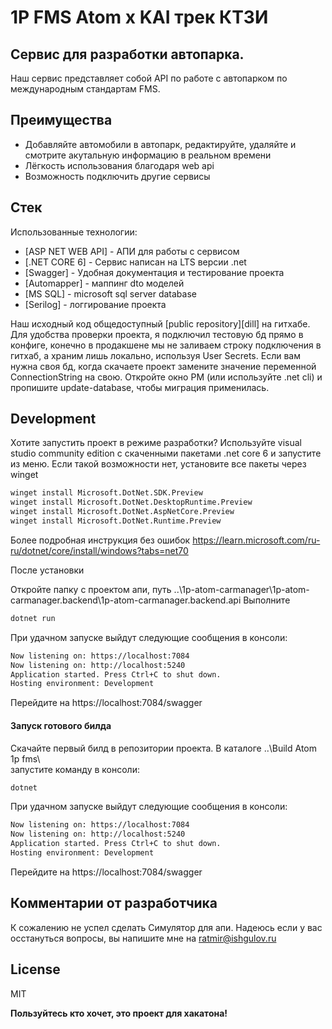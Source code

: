 # 1P FMS Atom x KAI трек КТЗИ
## Сервис для разработки автопарка. 

Наш сервис представляет собой API по работе с автопарком по международным стандартам FMS.

## Преимущества

- Добавляйте автомобили в автопарк, редактируйте, удаляйте и смотрите акутальную информацию в реальном времени
- Лёгкость использования благодаря web api
- Возможность подключить другие сервисы

## Стек

Использованные технологии:

- [ASP NET WEB API] - АПИ для работы с сервисом
- [.NET CORE 6] - Сервис написан на LTS версии .net
- [Swagger] - Удобная документация и тестирование проекта
- [Automapper] - маппинг dto моделей
- [MS SQL] - microsoft sql server database
- [Serilog] - логгирование проекта

Наш исходный код общедоступный [public repository][dill] на гитхабе.
Для удобства проверки проекта, я подключил тестовую бд прямо в конфиге, 
конечно в продакшене мы не заливаем строку подключения в гитхаб, а храним лишь локально, используя User Secrets.
Если вам нужна своя бд, когда скачаете проект замените значение переменной ConnectionString на свою. Откройте окно PM (или используйте .net cli) и пропишите update-database, чтобы миграция применилась.


## Development

Хотите запустить проект в режиме разработки? Используйте visual studio community edition с скаченными пакетами .net core 6 и запустите из меню.
Если такой возможности нет, установите все пакеты через winget
```sh
winget install Microsoft.DotNet.SDK.Preview
winget install Microsoft.DotNet.DesktopRuntime.Preview
winget install Microsoft.DotNet.AspNetCore.Preview
winget install Microsoft.DotNet.Runtime.Preview
```

Более подробная инструкция без ошибок https://learn.microsoft.com/ru-ru/dotnet/core/install/windows?tabs=net70

После установки 

Откройте папку с проектом апи, путь ..\1p-atom-carmanager\1p-atom-carmanager.backend\1p-atom-carmanager.backend.api
Выполните
```sh
dotnet run
```
При удачном запуске выйдут следующие сообщения в консоли:
```sh
Now listening on: https://localhost:7084
Now listening on: http://localhost:5240
Application started. Press Ctrl+C to shut down.
Hosting environment: Development
```
Перейдите на https://localhost:7084/swagger

#### Запуск готового билда
Скачайте первый билд в репозитории проекта. 
В каталоге ..\Build Atom 1p fms\  
запустите команду в консоли:
```sh
dotnet
```
При удачном запуске выйдут следующие сообщения в консоли:
```sh
Now listening on: https://localhost:7084
Now listening on: http://localhost:5240
Application started. Press Ctrl+C to shut down.
Hosting environment: Development
```
Перейдите на https://localhost:7084/swagger

## Комментарии от разработчика
К сожалению не успел сделать Симулятор для апи. Надеюсь если у вас осстануться вопросы, вы напишите мне на ratmir@ishgulov.ru

## License

MIT

**Пользуйтесь кто хочет, это проект для хакатона!**
